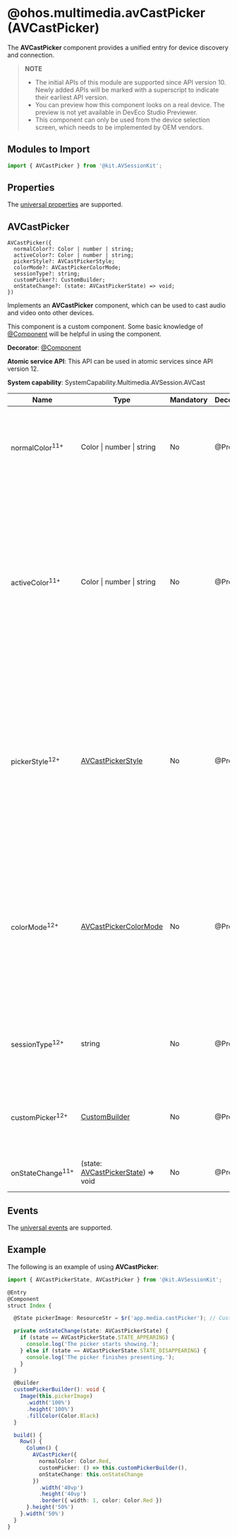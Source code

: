 # @ohos.multimedia.avCastPicker (AVCastPicker)

The **AVCastPicker** component provides a unified entry for device discovery and connection.

> **NOTE**
>
> - The initial APIs of this module are supported since API version 10. Newly added APIs will be marked with a superscript to indicate their earliest API version.
> - You can preview how this component looks on a real device. The preview is not yet available in DevEco Studio Previewer.<!--Del-->
> - This component can only be used from the device selection screen, which needs to be implemented by OEM vendors.<!--DelEnd-->
> <!--RP2--><!--RP2End-->

## Modules to Import

```js
import { AVCastPicker } from '@kit.AVSessionKit';
```

## Properties

The [universal properties](../apis-arkui/arkui-ts/ts-component-general-attributes.md) are supported.

## AVCastPicker

```
AVCastPicker({
  normalColor?: Color | number | string;
  activeColor?: Color | number | string;
  pickerStyle?: AVCastPickerStyle;
  colorMode?: AVCastPickerColorMode;
  sessionType?: string;
  customPicker?: CustomBuilder;
  onStateChange?: (state: AVCastPickerState) => void;
})
```

Implements an **AVCastPicker** component, which can be used to cast audio and video onto other devices.

This component is a custom component. Some basic knowledge of [@Component](../../quick-start/arkts-create-custom-components.md#component) will be helpful in using the component.

**Decorator**: [@Component](../../quick-start/arkts-create-custom-components.md)

**Atomic service API**: This API can be used in atomic services since API version 12.

**System capability**: SystemCapability.Multimedia.AVSession.AVCast

| Name| Type| Mandatory| Decorator| Description|
| -------- | -------- | -------- | -------- | -------- |
| normalColor<sup>11+</sup> | Color &#124; number &#124; string | No| @Prop | Color of the component in normal state.<br>If this parameter is left unspecified, the color setting in **colorMode** is used.|
| activeColor<sup>11+</sup> | Color &#124; number &#124; string | No| @Prop | Color of the component when audio and video are successfully casted to another device. If this parameter is left unspecified, the system preferentially matches the color based on **normalColor**. If **normalColor** is also left unspecified, the color setting in **colorMode** is used.|
| pickerStyle<sup>12+</sup> | [AVCastPickerStyle](js-apis-avCastPickerParam.md#avcastpickerstyle12) | No| @Prop | Style of the component.<br>- When **sessionType** is set to **audio** or **video**, the default value is **STYLE_PANEL**.<br>- When **sessionType** is set to **voice_call** or **video_call**, the default value is **STYLE_MENU** and the value cannot be changed to **STYLE_PANEL**.|
| colorMode<sup>12+</sup> | [AVCastPickerColorMode](js-apis-avCastPickerParam.md#avcastpickercolormode12) | No|  @Prop | Display mode. The default value is **AUTO**.<br>- When **colorMode** is set to **AUTO**, the default system color in dark/light color mode is used.<br>- When **colorMode** is set to **DARK** or **LIGHT**, the preset system color of the corresponding mode is used.|
| sessionType<sup>12+</sup> | string | No| @Prop | Session type. For details, see [AVSessionType](js-apis-avsession.md#avsessiontype10). The default value is **AVSessionType** created by the application.|
| customPicker<sup>12+</sup> | [CustomBuilder](../apis-arkui/arkui-ts/ts-types.md#custombuilder8) | No| @Prop | Custom style. You are advised to customize a component style so that the component can be displayed quickly.|
| onStateChange<sup>11+</sup> | (state: [AVCastPickerState](js-apis-avCastPickerParam.md)) => void | No| @Prop | Callback invoked when the casting state changes.|

## Events

The [universal events](../apis-arkui/arkui-ts/ts-component-general-events.md) are supported.

## Example

The following is an example of using **AVCastPicker**:
<!--RP1--><!--RP1End-->

```ts
import { AVCastPickerState, AVCastPicker } from '@kit.AVSessionKit';

@Entry
@Component
struct Index {

  @State pickerImage: ResourceStr = $r('app.media.castPicker'); // Custom resources.

  private onStateChange(state: AVCastPickerState) {
    if (state == AVCastPickerState.STATE_APPEARING) {
      console.log('The picker starts showing.');
    } else if (state == AVCastPickerState.STATE_DISAPPEARING) {
      console.log('The picker finishes presenting.');
    }
  }

  @Builder
  customPickerBuilder(): void {
    Image(this.pickerImage)
      .width('100%')
      .height('100%')
      .fillColor(Color.Black)
  }

  build() {
    Row() {
      Column() {
        AVCastPicker({
          normalColor: Color.Red,
          customPicker: () => this.customPickerBuilder(),
          onStateChange: this.onStateChange
        })
          .width('40vp')
          .height('40vp')
          .border({ width: 1, color: Color.Red })
      }.height('50%')
    }.width('50%')
  }
}
```

 <!--no_check--> 